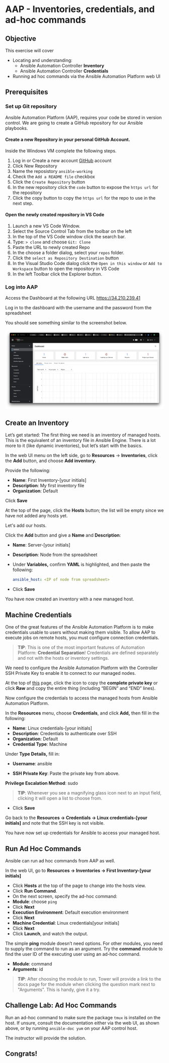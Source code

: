 # AAP - Inventories, credentials, and ad-hoc commands

## Objective

This exercise will cover

- Locating and understanding:
  - Ansible Automation Controller **Inventory**
  - Ansible Automation Controller **Credentials**
- Running ad hoc commands via the Ansible Automation Platform web UI


## Prerequisites

### Set up Git repository

Ansible Automation Platform (AAP), requires your code be stored in version control. We are going to create a GitHub repository for our Ansible playbooks.



#### Create a new Repository in your personal GitHub Account.

Inside the Windows VM complete the following steps.

1. Log in or Create a new account [GitHub](https://github.com/) account
2. Click New Repository
3. Name the reposistory `ansible-working`
4. Check the `Add a README file` checkbox
5. Click the `Create Repository` button
6. In the new repository click the `code` button to expose the `https url` for the repository
7. Click the copy button to copy the `https url` for the repo to use in the next step.


#### Open the newly created repository in VS Code

1. Launch a new VS Code Window.
2. Select the Source Control Tab from the toolbar on the left
3. In the top of the VS Code window click the search bar.
4. Type: `> clone` and choose `Git: Clone`
5. Paste the URL to newly created Repo
6. In the choose a folder dialog, select your `repos` folder.
7. Click the `select as Repository Destination` button
8. In the Visual Studio Code dialog click the `Open in this window` or `Add to Workspace` button to open the repository in VS Code
9. In the left Toolbar click the Explorer button.


### Log into AAP

Access the Dashboard at the following URL https://34.210.239.41


Log in to the dashboard with the username and the password from the spreadsheet


You should see something similar to the screenshot below.

![image-20220222024405897](images/image-20220222024405897.png)


## Create an Inventory

Let’s get started: The first thing we need is an inventory of managed hosts. This is the equivalent of an inventory file in Ansible Engine. There is a lot more to it (like dynamic inventories), but let’s start with the basics.

In the web UI menu on the left side, go to **Resources** → **Inventories**, click the **Add** button, and choose **Add inventory.**

Provide the following:

* **Name**:  First Inventory-[your initials]
* **Description**: My first inventory file
* **Organization**: Default

Click **Save**

At the top of the page, click the **Hosts** button; the list will be empty since we have not added any hosts yet.



Let's add our hosts.  


Click the **Add** button and give a **Name** and **Description**: 

* **Name**: Server-[your initials]

* **Description**: Node from the spreadsheet

* Under **Variables,** confirm **YAML** is highlighted, and then paste the following:

  ```yaml
  ansible_host: <IP of node from spreadsheet> 
  ```

  

* Click **Save** 

You have now created an inventory with a new managed host.



## Machine Credentials

One of the great features of the Ansible Automation Platform is to make credentials usable to users without making them visible. To allow AAP to execute jobs on remote hosts, you must configure connection credentials.

> **TIP**: This is one of the most important features of Automation Platform: **Credential Separation**! Credentials are defined separately and not with the hosts or inventory settings.

We need to configure the Ansible Automation Platform with the Controller SSH Private Key to enable it to connect to our managed nodes.



At the top of [this](https://gist.github.com/jruels/00b5e617f4f60e5bc692ae8450089a07) page, click the icon to copy the **complete private key** or click **Raw** and copy the entire thing (including “BEGIN” and “END” lines).



Now configure the credentials to access the managed hosts from Ansible Automation Platform.

In the **Resources** menu, choose **Credentials**, and click **Add,** then fill in the following:

* **Name**: Linux credentials-[your initials]
* **Description**: Credentials to authenticate over SSH
* **Organization**: Default
* **Credential Type**: Machine

Under **Type Details,** fill in: 

* **Username**: ansible

* **SSH Private Key**: Paste the private key from above.  

**Privilege Escalation Method**: sudo 

> **TIP**: Whenever you see a magnifying glass icon next to an input field, clicking it will open a list to choose from.

* Click **Save**

Go back to the **Resources -> Credentials -> Linux credentials-[your initials]** and note that the SSH key is not visible.

You have now set up credentials for Ansible to access your managed host.



## Run Ad Hoc Commands

Ansible can run ad hoc commands from AAP as well.

In the web UI, go to **Resources → Inventories → First Inventory-[your initials]**

- Click **Hosts** at the top of the page to change into the hosts view.
- Click **Run Command**.
- On the next screen, specify the ad-hoc command: 
- **Module**: choose `ping`
- Click **Next**
- **Execution Environment**: Default execution environment
- Click **Next**
- **Machine Credential**: Linux credentials[your initials]
- Click **Next**
- Click **Launch**, and watch the output. 



The simple **ping** module doesn’t need options. For other modules, you need to supply the command to run as an argument. Try the **command** module to find the user ID of the executing user using an ad-hoc command.

- **Module**: command
- **Arguments**: id

> **TIP**: After choosing the module to run, Tower will provide a link to the docs page for the module when clicking the question mark next to "Arguments". This is handy, give it a try.



## Challenge Lab: Ad Hoc Commands

Run an ad-hoc command to make sure the package `tmux` is installed on the host. If unsure, consult the documentation either via the web UI, as shown above, or by running `ansible-doc yum` on your AAP control host.



The instructor will provide the solution. 



## Congrats!
